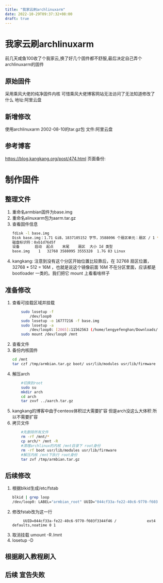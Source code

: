 ```yaml
---
title: "我家云刷archlinuxarm"
date: 2022-10-29T09:37:32+08:00
draft: true
---
```


# 我家云刷archlinuxarm
前几天咸鱼100收了个我家云,换了好几个固件都不舒服,最后决定自己弄个archlinuxarm的固件

## 原始固件
采用乘风大佬的纯净固件内核
可惜乘风大佬博客网站无法访问了无法知道修改了什么
地址:阿里云盘

## 新增修改
使用archlinuxarm 2002-08-10的tar.gz包
文件:阿里云盘

## 参考博客
https://blog.kangkang.org/post/474.html
页面备份:

# 制作固件
## 整理文件
1. 重命名armbian固件为base.img
2. 重命名alinuxarm包为aarm.tar.gz
3. 查看固件信息
    ``` sh 
    fdisk -l base.img 
    Disk base.img：1.71 GiB，1837105152 字节，3588096 个扇区单元：扇区 / 1 * 512 = 512 字节扇区大小(逻辑/物理)：512 字节 / 512 字节I/O 大小(最小/最佳)：512 字节 / 512 字节磁盘标签类型：dos
    磁盘标识符：0xb1d76d5f
    设备       启动  起点    末尾    扇区  大小 Id 类型
    base.img    1   32768 3588095 3555328  1.7G 83 Linux
    ```
4. kangkang: 注意到没有这个分区开始位置比较靠后，在 32768 扇区位置， 32768 * 512 = 16M ，也就是说这个镜像前面 16M 不在分区里面，应该都是 bootloader 一类的。我们把它 mount 上看看啥样子

## 准备修改
1. 查看可挂载区域并挂载
    ```sh
        sudo losetup -f
            /dev/loop0
        sudo losetup -o 16777216 -f base.img
        sudo losetup -a
            /dev/loop0: [2065]:11562563 (/home/lengyefenghan/Downloads/linuxarm/base.img)，偏移 16777216
        sudo mount /dev/loop0 /mnt
    ```
2. 查看文件
3. 备份内核固件
   ```sh
   cd /mnt
   tar czf /tmp/armbian.tar.gz boot/ usr/lib/modules usr/lib/firmware
   ```
4. 解压arch
    ```sh
        #切换到root
        sudo su
        mkdir arch
        cd arch
        tar zxvf ../aarch.tar.gz
    ```
6. kangkang的博客中由于centeos体积过大需要扩容 但是arch没这么大体积 所以不需要扩容
7. 拷贝文件
    ``` sh 
        #先删除所有文件
        rm -rf /mnt/*
        cp arch/* /mnt -R
        #清理archlinux的内核 /mnt目录下 root身份
        rm -rf boot usr/lib/modules usr/lib/firmware
        #解压内核 /mnt下执行 root身份
        tar zvf /tmp/armbian.tar.gz
    ```

## 后续修改
1. 根据blkid生成/etc/fstab
    ```sh
    blkid | grep loop
    /dev/loop0: LABEL="armbian_root" UUID="044cf33a-fe22-40c6-9770-f603f3344f46" BLOCK_SIZE="4096" TYPE="ext4"
    ```
2. 修改fstab改为这一行
   ``` fstab
        UUID=044cf33a-fe22-40c6-9770-f603f3344f46 /              ext4    defaults,noatime 0 1
    ```
3. 取消挂载 umount -R /mnt
4. losetup -D

## 根据刷入教程刷入

## 后续 宣告失败